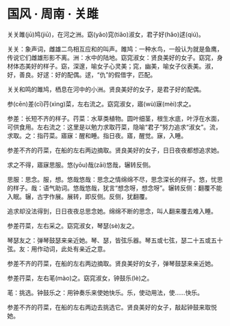 <link href="../../../css/style.css" rel="stylesheet" type="text/css" />

# 国风 · 周南 · 关雎

<div class="p">

关关雎(jū)鸠(jiū)，在河之洲。窈(yǎo)窕(tiǎo)淑女，君子好(hǎo)逑(qiú)。


<span class="comment">


关关：象声词，雌雄二鸟相互应和的叫声。雎鸠：一种水鸟，一般认为就是鱼鹰，传说它们雌雄形影不离。洲：水中的陆地。窈窕淑女：贤良美好的女子。窈窕，身材体态美好的样子。窈，深邃，喻女子心灵美；窕，幽美，喻女子仪表美。淑，好，善良。好逑：好的配偶。逑，“仇”的假借字，匹配。

</span>


<div class="translation">

关关和鸣的雎鸠，栖息在河中的小洲。贤良美好的女子，是君子好的配偶。

</div>

参(cēn)差(cī)荇(xìng)菜，左右流之。窈窕淑女，寤(wù)寐(mèi)求之。


<span class="comment">


参差：长短不齐的样子。荇菜：水草类植物。圆叶细茎，根生水底，叶浮在水面，可供食用。左右流之：这里是以勉力求取荇菜，隐喻“君子”努力追求“淑女”。流，求取。之：指荇菜。寤寐：醒和睡。指日夜。寤，醒觉。寐，入睡。

</span>


<div class="translation">

参差不齐的荇菜，在船的左右两边摘取。贤良美好的女子，日日夜夜都想追求她。

</div>

求之不得，寤寐思服。悠(yōu)哉(zāi)悠哉，辗转反侧。


<span class="comment">


思服：思念。服，想。悠哉悠哉：思念之情绵绵不尽，思念深长的样子。悠，忧思的样子。哉：语气助词。悠哉悠哉，犹言“想念呀，想念呀”。辗转反侧：翻覆不能入眠。辗，古字作展。展转，即反侧。反侧，犹翻覆。

</span>


<div class="translation">

追求却没法得到，日日夜夜总思念她。绵绵不断的思念，叫人翻来覆去难入睡。

</div>

参差荇菜，左右采之。窈窕淑女，琴瑟(sè)友之。


<span class="comment">



琴瑟友之：弹琴鼓瑟来亲近她。琴、瑟，皆弦乐器。琴五或七弦，瑟二十五或五十弦。友：用作动词，此处有亲近之意。

</span>


<div class="translation">

参差不齐的荇菜，在船的左右两边摘取。贤良美好的女子，弹琴鼓瑟来亲近她。

</div>

参差荇菜，左右芼(mào)之。窈窕淑女，钟鼓乐(lè)之。


<span class="comment">


芼：挑选。钟鼓乐之：用钟奏乐来使她快乐。乐，使动用法，使……快乐。

</span>


<div class="translation">

参差不齐的荇菜，在船的左右两边去挑选它。贤良美好的女子，敲起钟鼓来取悦她。

</div>
